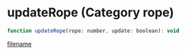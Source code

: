 # updateRope (Category rope)

```js
function updateRope(rope: number, update: boolean): void
```

[filename](updateRope_m.md ':include')